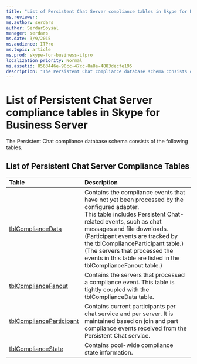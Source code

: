 ```yaml
---
title: "List of Persistent Chat Server compliance tables in Skype for Business Server"
ms.reviewer: 
ms.author: serdars
author: SerdarSoysal
manager: serdars
ms.date: 3/9/2015
ms.audience: ITPro
ms.topic: article
ms.prod: skype-for-business-itpro
localization_priority: Normal
ms.assetid: 8563446e-90cc-47cc-8a8e-4883decfe195
description: "The Persistent Chat compliance database schema consists of the following tables."
---
```


# List of Persistent Chat Server compliance tables in Skype for Business Server
 
The Persistent Chat compliance database schema consists of the following tables.
  
## List of Persistent Chat Server Compliance Tables

|**Table**|**Description**|
|:-----|:-----|
|[tblComplianceData](tblcompliancedata.md) <br/> |Contains the compliance events that have not yet been processed by the configured adapter.  <br/> This table includes Persistent Chat-related events, such as chat messages and file downloads. (Participant events are tracked by the tblComplianceParticipant table.)  <br/> (The servers that processed the events in this table are listed in the tblComplianceFanout table.)  <br/> |
|[tblComplianceFanout](tblcompliancefanout.md) <br/> |Contains the servers that processed a compliance event. This table is tightly coupled with the tblComplianceData table.  <br/> |
|[tblComplianceParticipant](tblcomplianceparticipant.md) <br/> |Contains current participants per chat service and per server. It is maintained based on join and part compliance events received from the Persistent Chat service.  <br/> |
|[tblComplianceState](tblcompliancestate.md) <br/> |Contains pool-wide compliance state information.  <br/> |
   

